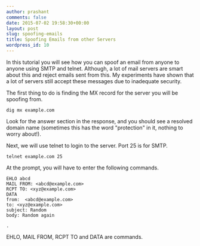 ```yaml
---
author: prashant
comments: false
date: 2015-07-02 19:58:30+00:00
layout: post
slug: spoofing-emails
title: Spoofing Emails from other Servers
wordpress_id: 10
---
```


In this tutorial you will see how you can spoof an email from anyone to anyone using SMTP and telnet. Although, a lot of mail servers are smart about this and reject emails sent from this. My experiments have shown that a lot of servers still accept these messages due to inadequate security.

The first thing to do is finding the MX record for the server you will be spoofing from.

```shell
dig mx example.com
```

Look for the answer section in the response, and you should see a resolved domain name (sometimes this has the word "protection" in it, nothing to worry about!).

Next, we will use telnet to login to the server. Port 25 is for SMTP.

```shell
telnet example.com 25
```

At the prompt, you will have to enter the following commands.

```shell
EHLO abcd
MAIL FROM: <abcd@example.com>
RCPT TO: <xyz@example.com>
DATA
from:  <abcd@example.com>
to: <xyz@example.com>
subject: Random
body: Random again

.

```

EHLO, MAIL FROM, RCPT TO and DATA are commands.


